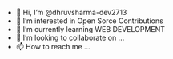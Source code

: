 - 👋 Hi, I’m @dhruvsharma-dev2713
- 👀 I’m interested in Open Sorce Contributions 
- 🌱 I’m currently learning WEB DEVELOPMENT
- 💞️ I’m looking to collaborate on ...
- 📫 How to reach me ...

<!---
dhruvsharma-dev2713/dhruvsharma-dev2713 is a ✨ special ✨ repository because its `README.md` (this file) appears on your GitHub profile.
You can click the Preview link to take a look at your changes.
--->
